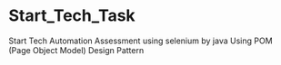 # Start_Tech_Task
Start Tech Automation Assessment using selenium by java 
Using POM (Page Object Model) Design Pattern 
